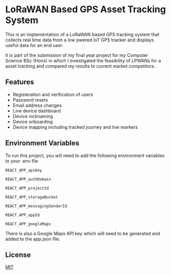 
# LoRaWAN Based GPS Asset Tracking System

This is an implementation of a LoRaWAN based GPS tracking system that collects real time data from a low pwered IoT GPS tracker and displays useful data for an end user.

It is part of the submission of my final year project for my Computer Science BSc (Hons) in which I investigated the feasibility of LPWANs for a asset tracking and compared my results to current market competitors. 
## Features

- Registeration and verification of users
- Password resets
- Email address changes
- Live device dashboard
- Device nicknaming
- Device onboarding
- Device mapping including tracked journey and live markers


## Environment Variables

To run this project, you will need to add the following environment variables to your .env file

`REACT_APP_apiKey`

`REACT_APP_authDomain`

`REACT_APP_projectId`

`REACT_APP_storageBucket`

`REACT_APP_messagingSenderId`

`REACT_APP_appId`

`REACT_APP_googleMaps`

There is also a Google Maps API key which will need to be generated and added to the app.json file.


## License

[MIT](https://choosealicense.com/licenses/mit/)
